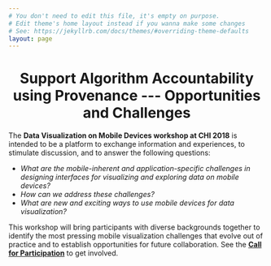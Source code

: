 ```yaml
---
# You don't need to edit this file, it's empty on purpose.
# Edit theme's home layout instead if you wanna make some changes
# See: https://jekyllrb.com/docs/themes/#overriding-theme-defaults
layout: page
---
```

<center><h1>Support Algorithm Accountability using Provenance --- Opportunities and Challenges</h1></center>

The **Data Visualization on Mobile Devices workshop at CHI 2018** is intended to be a platform to exchange information and experiences, to stimulate discussion, and to answer the following questions:  

- *What are the mobile-inherent and application-specific challenges in designing interfaces for visualizing and exploring data on mobile devices?*
- *How can we address these challenges?*
- *What are new and exciting ways to use mobile devices for data visualization?*

This workshop will bring participants with diverse backgrounds together to identify the most pressing mobile visualization challenges that evolve out of practice and to establish opportunities for future collaboration. See the **[Call for Participation](/cfp)** to get involved.

